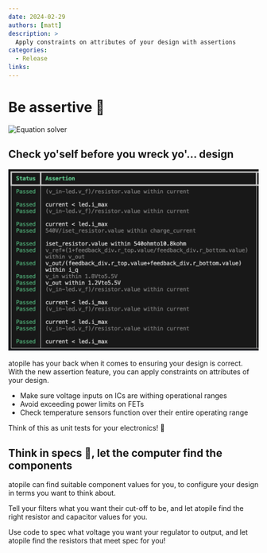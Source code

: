 ```yaml
---
date: 2024-02-29
authors: [matt]
description: >
  Apply constraints on attributes of your design with assertions
categories:
  - Release
links:
---
```


# Be assertive 💪

![Equation solver](/assets/images/equation-preview.gif)

## Check yo'self before you wreck yo'... design

![Assertion Checks](/assets/images/assertion-checks-2.png)

atopile has your back when it comes to ensuring your design is correct. With the new assertion feature, you can apply constraints on attributes of your design.

- Make sure voltage inputs on ICs are withing operational ranges
- Avoid exceeding power limits on FETs
- Check temperature sensors function over their entire operating range

Think of this as unit tests for your electronics! 🤩


## Think in specs 🧠, let the computer find the components

atopile can find suitable component values for you, to configure your design in terms you want to think about.

Tell your filters what you want their cut-off to be, and let atopile find the right resistor and capacitor values for you.

Use code to spec what voltage you want your regulator to output, and let atopile find the resistors that meet spec for you!
